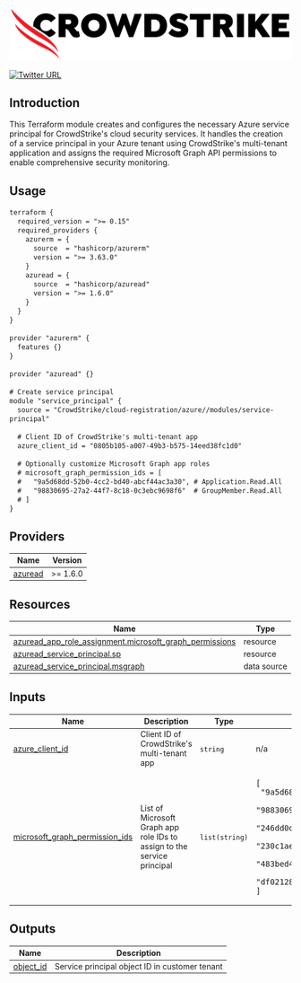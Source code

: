 <!-- BEGIN_TF_DOCS -->
![CrowdStrike Service Principal Terraform Module for Azure](https://raw.githubusercontent.com/CrowdStrike/falconpy/main/docs/asset/cs-logo.png)

[![Twitter URL](https://img.shields.io/twitter/url?label=Follow%20%40CrowdStrike&style=social&url=https%3A%2F%2Ftwitter.com%2FCrowdStrike)](https://twitter.com/CrowdStrike)

## Introduction

This Terraform module creates and configures the necessary Azure service principal for CrowdStrike's cloud security services. It handles the creation of a service principal in your Azure tenant using CrowdStrike's multi-tenant application and assigns the required Microsoft Graph API permissions to enable comprehensive security monitoring.

## Usage

```hcl
terraform {
  required_version = ">= 0.15"
  required_providers {
    azurerm = {
      source  = "hashicorp/azurerm"
      version = ">= 3.63.0"
    }
    azuread = {
      source  = "hashicorp/azuread"
      version = ">= 1.6.0"
    }
  }
}

provider "azurerm" {
  features {}
}

provider "azuread" {}

# Create service principal
module "service_principal" {
  source = "CrowdStrike/cloud-registration/azure//modules/service-principal"

  # Client ID of CrowdStrike's multi-tenant app
  azure_client_id = "0805b105-a007-49b3-b575-14eed38fc1d0"

  # Optionally customize Microsoft Graph app roles
  # microsoft_graph_permission_ids = [
  #   "9a5d68dd-52b0-4cc2-bd40-abcf44ac3a30", # Application.Read.All
  #   "98830695-27a2-44f7-8c18-0c3ebc9698f6"  # GroupMember.Read.All
  # ]
}
```

## Providers

| Name | Version |
|------|---------|
| <a name="provider_azuread"></a> [azuread](#provider\_azuread) | >= 1.6.0 |
## Resources

| Name | Type |
|------|------|
| [azuread_app_role_assignment.microsoft_graph_permissions](https://registry.terraform.io/providers/hashicorp/azuread/latest/docs/resources/app_role_assignment) | resource |
| [azuread_service_principal.sp](https://registry.terraform.io/providers/hashicorp/azuread/latest/docs/resources/service_principal) | resource |
| [azuread_service_principal.msgraph](https://registry.terraform.io/providers/hashicorp/azuread/latest/docs/data-sources/service_principal) | data source |
## Inputs

| Name | Description | Type | Default | Required |
|------|-------------|------|---------|:--------:|
| <a name="input_azure_client_id"></a> [azure\_client\_id](#input\_azure\_client\_id) | Client ID of CrowdStrike's multi-tenant app | `string` | n/a | yes |
| <a name="input_microsoft_graph_permission_ids"></a> [microsoft\_graph\_permission\_ids](#input\_microsoft\_graph\_permission\_ids) | List of Microsoft Graph app role IDs to assign to the service principal | `list(string)` | <pre>[<br/>  "9a5d68dd-52b0-4cc2-bd40-abcf44ac3a30",<br/>  "98830695-27a2-44f7-8c18-0c3ebc9698f6",<br/>  "246dd0d5-5bd0-4def-940b-0421030a5b68",<br/>  "230c1aed-a721-4c5d-9cb4-a90514e508ef",<br/>  "483bed4a-2ad3-4361-a73b-c83ccdbdc53c",<br/>  "df021288-bdef-4463-88db-98f22de89214"<br/>]</pre> | no |
## Outputs

| Name | Description |
|------|-------------|
| <a name="output_object_id"></a> [object\_id](#output\_object\_id) | Service principal object ID in customer tenant |
<!-- END_TF_DOCS -->
